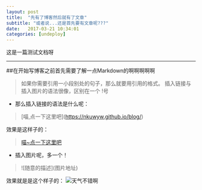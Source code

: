 ```yaml
---
layout: post
title:  "先有了博客然后就有了文章"
subtitle: "或者说...还是首先要有文章呢???"
date:   2017-03-21 10:34:01
categories: [undeploy]
---
```


这是一篇测试文档呀

___

##在开始写博客之前首先需要了解一点Markdown的啊啊啊啊啊
>如果你需要引用一小段别处的句子，那么就要用引用的格式。
>插入链接与插入图片的语法很像，区别在一个 !号
* 那么插入链接的语法是什么呢：
> \[喵,点一下这里吧](https://nkuwyw.github.io/blog/)

效果是这样子的：
>[喵~点一下这里吧](https://nkuwyw.github.io/blog/)
* 插入图片呢，多一个！
> \!\[随意的描述](图片地址)

效果就是是这个样子的：
![天气不错啊](https://timgsa.baidu.com/timg?image&quality=80&size=b9999_10000&sec=1490772494&di=1f41babf0efdb80b7bde543c28dd78e8&imgtype=jpg&er=1&src=http%3A%2F%2Fwow.tgbus.com%2FUploadFiles_2396%2F201309%2F2013092720522247.jpg)

    

